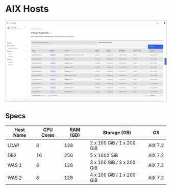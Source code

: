 # AIX Hosts

<img src="_media/aix-hosts.png" alt="AIX hosts" style="border: 1px solid lightgray;">

## Specs

| Host Name       | CPU Cores | RAM (GB) | Storage (GB) | OS                   |
|-----------------|-----------|----------|--------------|----------------------|
| LDAP            | 8         | 128      | 2 x 100 GiB / 1 x 200 GiB | AIX 7.2 |
| DB2             | 16        | 256      | 5 x 1000 GiB              | AIX 7.2 |
| WAS 1           | 8         | 128      | 3 x 100 GiB / 3 x 200 GiB | AIX 7.2 |
| WAS 2           | 8         | 128      | 4 x 100 GiB / 1 x 200 GiB | AIX 7.2 |

